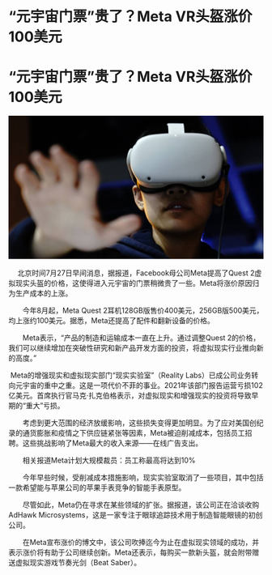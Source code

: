 # “元宇宙门票”贵了？Meta VR头盔涨价100美元


# “元宇宙门票”贵了？Meta VR头盔涨价100美元

![img](df91b817bb.jpg)

　     北京时间7月27日早间消息，据报道，Facebook母公司Meta提高了Quest 2虚拟现实头盔的价格，这使得进入元宇宙的门票稍微贵了一些。Meta将涨价原因归为生产成本的上涨。

　　今年8月起，Meta Quest 2耳机128GB版售价400美元，256GB版500美元，均上涨约100美元。据悉，Meta还提高了配件和翻新设备的价格。

　　Meta表示，“产品的制造和运输成本一直在上升。通过调整Quest 2的价格，我们可以继续增加在突破性研究和新产品开发方面的投资，将虚拟现实行业推向新的高度。”

​        Meta的增强现实和虚拟现实部门“现实实验室”（Reality Labs）已成公司业务转向元宇宙的重中之重。这是一项代价不菲的事业。2021年该部门报告运营亏损102亿美元。首席执行官马克·扎克伯格表示，对虚拟现实和增强现实的投资将导致早期的“重大”亏损。

　　考虑到更大范围的经济放缓影响，这些损失变得更加明显。为了应对美国创纪录的通货膨胀和疫情之下供应链紧张等因素，Meta被迫削减成本，包括员工招聘。这些挑战影响了Meta最大的收入来源——在线广告支出。

　　相关报道Meta计划大规模裁员：员工称最高将达到10%

　　今年早些时候，受削减成本措施影响，现实实验室取消了一些项目，其中包括一款希望能与苹果公司的苹果手表竞争的智能手表原型。

　　尽管如此，Meta仍在寻求在某些领域的扩张。据报道，该公司正在洽谈收购AdHawk Microsystems，这是一家专注于眼球追踪技术用于制造智能眼镜的初创公司。

　　在Meta宣布涨价的博文中，该公司吹捧迄今为止在虚拟现实领域的成功，并表示涨价将有助于公司继续创新。Meta还表示，每购买一款新头盔，就会附带赠送虚拟现实游戏节奏光剑（Beat Saber）。
